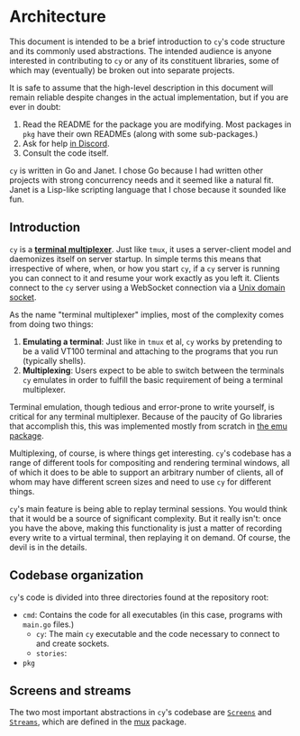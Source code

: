 # Architecture

This document is intended to be a brief introduction to `cy`'s code structure and its commonly used abstractions. The intended audience is anyone interested in contributing to `cy` or any of its constituent libraries, some of which may (eventually) be broken out into separate projects.

It is safe to assume that the high-level description in this document will remain reliable despite changes in the actual implementation, but if you are ever in doubt:

1. Read the README for the package you are modifying. Most packages in `pkg` have their own READMEs (along with some sub-packages.)
2. Ask for help [in Discord](https://discord.gg/NRQG3wbWGM).
3. Consult the code itself.

`cy` is written in Go and Janet. I chose Go because I had written other projects with strong concurrency needs and it seemed like a natural fit. Janet is a Lisp-like scripting language that I chose because it sounded like fun.

## Introduction

`cy` is a [**terminal multiplexer**](https://en.wikipedia.org/wiki/Terminal_multiplexer). Just like `tmux`, it uses a server-client model and daemonizes itself on server startup. In simple terms this means that irrespective of where, when, or how you start `cy`, if a `cy` server is running you can connect to it and resume your work exactly as you left it. Clients connect to the `cy` server using a WebSocket connection via a [Unix domain socket](https://en.wikipedia.org/wiki/Unix_domain_socket).

As the name "terminal multiplexer" implies, most of the complexity comes from doing two things:

1. **Emulating a terminal**: Just like in `tmux` et al, `cy` works by pretending to be a valid VT100 terminal and attaching to the programs that you run (typically shells).
2. **Multiplexing**: Users expect to be able to switch between the terminals `cy` emulates in order to fulfill the basic requirement of being a terminal multiplexer.

Terminal emulation, though tedious and error-prone to write yourself, is critical for any terminal multiplexer. Because of the paucity of Go libraries that accomplish this, this was implemented mostly from scratch in [the emu package](https://github.com/cfoust/cy/tree/main/pkg/emu).

Multiplexing, of course, is where things get interesting. `cy`'s codebase has a range of different tools for compositing and rendering terminal windows, all of which it does to be able to support an arbitrary number of clients, all of whom may have different screen sizes and need to use `cy` for different things.

`cy`'s main feature is being able to replay terminal sessions. You would think that it would be a source of significant complexity. But it really isn't: once you have the above, making this functionality is just a matter of recording every write to a virtual terminal, then replaying it on demand. Of course, the devil is in the details.

## Codebase organization

`cy`'s code is divided into three directories found at the repository root:

* `cmd`: Contains the code for all executables (in this case, programs with `main.go` files.)
    * `cy`: The main `cy` executable and the code necessary to connect to and create sockets.
    * `stories`: 
* `pkg` 

## Screens and streams

The two most important abstractions in `cy`'s codebase are [`Screens`](https://github.com/cfoust/cy/blob/main/pkg/mux/module.go?plain=1#L42) and [`Streams`](https://github.com/cfoust/cy/blob/main/pkg/mux/module.go#L36), which are defined in the [mux](https://github.com/cfoust/cy/tree/main/pkg/mux) package.
